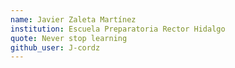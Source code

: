 ```yaml
---
name: Javier Zaleta Martínez 
institution: Escuela Preparatoria Rector Hidalgo
quote: Never stop learning 
github_user: J-cordz
---
```

